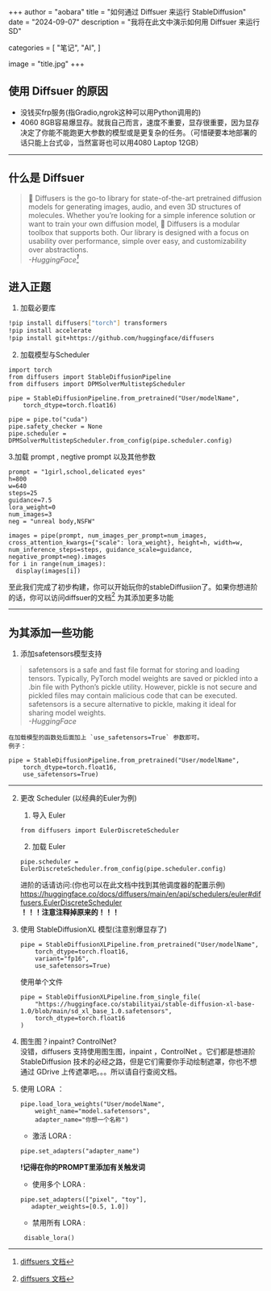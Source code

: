 +++
author = "aobara"
title = "如何通过 Diffsuer 来运行 StableDiffusion"
date = "2024-09-07"
description = "我将在此文中演示如何用 Diffsuer 来运行SD"

categories = [
    "笔记",
    "AI",
]

image = "title.jpg"
+++
## 使用 Diffsuer 的原因
- 没钱买frp服务(指Gradio,ngrok这种可以用Python调用的)
- 4060 8GB容易爆显存。就我自己而言，速度不重要，显存很重要，因为显存决定了你能不能跑更大参数的模型或是更复杂的任务。（可惜硬要本地部署的话只能上台式😫，当然富哥也可以用4080 Laptop 12GB）
---
## 什么是 Diffsuer
> 🤗 Diffusers is the go-to library for state-of-the-art pretrained diffusion models for generating images, audio, and even 3D structures of molecules.
Whether you’re looking for a simple inference solution or want to train your own diffusion model, 🤗 Diffusers is a modular toolbox that supports both. Our library is designed with a focus on usability over performance, simple over easy, and customizability over abstractions.  
*-HuggingFace[^1]*  

[^1]: [ diffsuers 文档](https://huggingface.co/docs/diffusers/index)

## 进入正题
1. 加载必要库
```zsh
!pip install diffusers["torch"] transformers
!pip install accelerate
!pip install git+https://github.com/huggingface/diffusers
```
2. 加载模型与Scheduler
```python3
import torch
from diffusers import StableDiffusionPipeline
from diffusers import DPMSolverMultistepScheduler

pipe = StableDiffusionPipeline.from_pretrained("User/modelName", 
    torch_dtype=torch.float16)

pipe = pipe.to("cuda")
pipe.safety_checker = None
pipe.scheduler = DPMSolverMultistepScheduler.from_config(pipe.scheduler.config)

```
3.加载 prompt , negtive prompt 以及其他参数
```python3
prompt = "1girl,school,delicated eyes"
h=800
w=640
steps=25
guidance=7.5
lora_weight=0
num_images=3
neg = "unreal body,NSFW"

images = pipe(prompt, num_images_per_prompt=num_images, cross_attention_kwargs={"scale": lora_weight}, height=h, width=w, num_inference_steps=steps, guidance_scale=guidance, negative_prompt=neg).images
for i in range(num_images):
  display(images[i])
  ```
至此我们完成了初步构建，你可以开始玩你的stableDiffusiion了。如果你想进阶的话，你可以访问diffsuer的文档[^1] 为其添加更多功能 

  ---
  ## 为其添加一些功能
  1. 添加safetensors模型支持
  >safetensors is a safe and fast file format for storing and loading tensors. Typically, PyTorch model weights are saved or pickled into a .bin file with Python’s pickle utility. However, pickle is not secure and pickled files may contain malicious code that can be executed. safetensors is a secure alternative to pickle, making it ideal for sharing model weights.  
  >*-HuggingFace*

    在加载模型的函数处后面加上 `use_safetensors=True` 参数即可。  
    例子：

```python3
pipe = StableDiffusionPipeline.from_pretrained("User/modelName", 
    torch_dtype=torch.float16,
    use_safetensors=True)
```
---
2. 更改 Scheduler (以经典的Euler为例)
    1. 导入 Euler
    ```python3
    from diffusers import EulerDiscreteScheduler
    ```
    2. 加载 Euler
    ```python3
    pipe.scheduler = EulerDiscreteScheduler.from_config(pipe.scheduler.config)
    ```
    进阶的话请访问:(你也可以在此文档中找到其他调度器的配置示例)  
    https://huggingface.co/docs/diffusers/main/en/api/schedulers/euler#diffusers.EulerDiscreteScheduler  
    **！！！注意注释掉原来的！！！**

3. 使用 StableDiffusionXL 模型(注意别爆显存了)
    ```python3
    pipe = StableDiffusionXLPipeline.from_pretrained("User/modelName", 
        torch_dtype=torch.float16, 
        variant="fp16", 
        use_safetensors=True)
    ```
    使用单个文件
    ```python3
    pipe = StableDiffusionXLPipeline.from_single_file(
        "https://huggingface.co/stabilityai/stable-diffusion-xl-base-1.0/blob/main/sd_xl_base_1.0.safetensors", 
        torch_dtype=torch.float16
    )
    ```
4. 图生图？inpaint? ControlNet?  
    没错，diffusers 支持使用图生图，inpaint ，ControlNet 。它们都是想进阶 StableDiffusion 技术的必经之路，但是它们需要你手动绘制遮罩，你也不想通过 GDrive 上传遮罩吧。。。所以请自行查阅文档。
5. 使用 LORA ：  
    ```python3
    pipe.load_lora_weights("User/modelName", 
        weight_name="model.safetensors", 
        adapter_name="你想一个名称")
    ```
     - 激活 LORA :  
     ```python3
     pipe.set_adapters("adapter_name")
     ```
     **!记得在你的PROMPT里添加有关触发词**  
     - 使用多个 LORA :
     ```python3
     pipe.set_adapters(["pixel", "toy"], 
        adapter_weights=[0.5, 1.0])
    ```
    - 禁用所有 LORA :
     ```python3
      disable_lora()
    ```